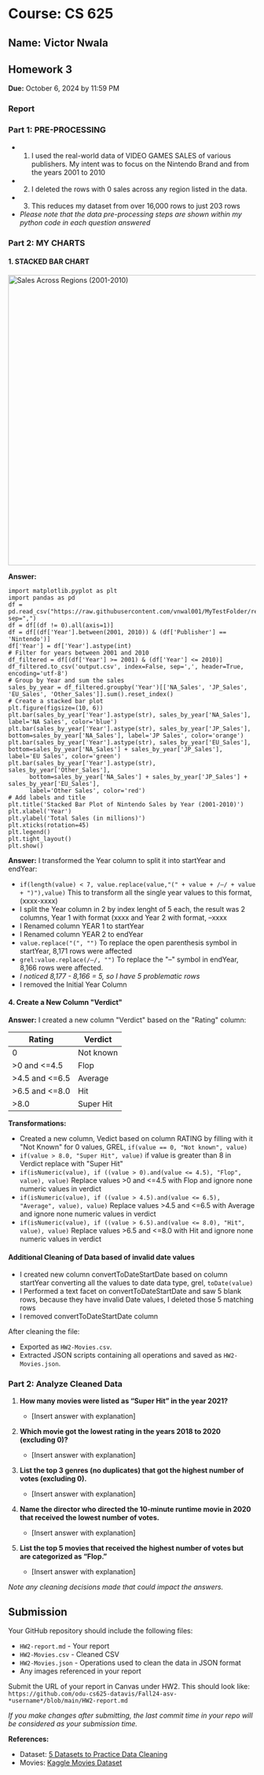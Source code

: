 # Course: CS 625
## Name: Victor Nwala
## Homework 3

**Due:** October 6, 2024 by 11:59 PM

### Report

### Part 1: PRE-PROCESSING



- 1) I used the real-world data of VIDEO GAMES SALES of various publishers. My intent was to focus on the Nintendo Brand and from the years 2001 to 2010
- 2) I deleted the rows with 0 sales across any region listed in the data.
- 3) This reduces my dataset from over 16,000 rows to just 203 rows
- *Please note that the data pre-processing steps are shown within my python code in each question answered*

  
### Part 2: MY CHARTS

#### 1. STACKED BAR CHART 
<img src="https://github.com/vnwal001/MyTestFolder/blob/main/stackedBar.png" alt="Sales Across Regions (2001-2010)" width="989" height="590">

**Answer:**
   ```
   import matplotlib.pyplot as plt
   import pandas as pd
   df = pd.read_csv("https://raw.githubusercontent.com/vnwal001/MyTestFolder/refs/heads/main/vgsales.csv", sep=",")
   df = df[(df != 0).all(axis=1)]
   df = df[(df['Year'].between(2001, 2010)) & (df['Publisher'] == 'Nintendo')]
   df['Year'] = df['Year'].astype(int)
   # Filter for years between 2001 and 2010
   df_filtered = df[(df['Year'] >= 2001) & (df['Year'] <= 2010)]
   df_filtered.to_csv('output.csv', index=False, sep=',', header=True, encoding='utf-8')
   # Group by Year and sum the sales
   sales_by_year = df_filtered.groupby('Year')[['NA_Sales', 'JP_Sales', 'EU_Sales', 'Other_Sales']].sum().reset_index()
   # Create a stacked bar plot
   plt.figure(figsize=(10, 6))
   plt.bar(sales_by_year['Year'].astype(str), sales_by_year['NA_Sales'], label='NA Sales', color='blue')
   plt.bar(sales_by_year['Year'].astype(str), sales_by_year['JP_Sales'], bottom=sales_by_year['NA_Sales'], label='JP Sales', color='orange')
   plt.bar(sales_by_year['Year'].astype(str), sales_by_year['EU_Sales'], bottom=sales_by_year['NA_Sales'] + sales_by_year['JP_Sales'], label='EU Sales', color='green')
   plt.bar(sales_by_year['Year'].astype(str), sales_by_year['Other_Sales'], 
         bottom=sales_by_year['NA_Sales'] + sales_by_year['JP_Sales'] + sales_by_year['EU_Sales'], 
         label='Other Sales', color='red')
   # Add labels and title
   plt.title('Stacked Bar Plot of Nintendo Sales by Year (2001-2010)')
   plt.xlabel('Year')
   plt.ylabel('Total Sales (in millions)')
   plt.xticks(rotation=45)
   plt.legend()
   plt.tight_layout()
   plt.show()
   ```



**Answer:**
I transformed the Year column to split it into startYear and endYear:

- `if(length(value) < 7, value.replace(value,"(" + value + /–/ + value + ")"),value)`
  This to transform all the single year values to this format, (xxxx-xxxx)
- I split the Year column in 2 by index lenght of 5 each, the result was 2 columns, Year 1 with format (xxxx and Year 2 with format, –xxxx
- I Renamed column YEAR 1 to startYear
- I  Renamed column YEAR 2 to endYear
- `value.replace("(", "")` To replace the open parenthesis symbol in startYear, 8,171 rows were affected
- `grel:value.replace(/–/, "")`
  To replace the "–" symbol in endYear, 8,166 rows were affected.
- *I noticed 8,177 - 8,166 = 5, so I have 5 problematic rows* 
- I removed the Initial Year Column

#### 4. Create a New Column "Verdict"

**Answer:**
I created a new column "Verdict" based on the "Rating" column:

| Rating       | Verdict     |
|--------------|-------------|
| 0            | Not known   |
| >0 and <=4.5 | Flop        |
| >4.5 and <=6.5| Average    |
| >6.5 and <=8.0| Hit        |
| >8.0         | Super Hit   |

**Transformations:**
-  Created a new column, Vedict based on column RATING by filling with it "Not Known"  for 0 values, GREL,  `if(value == 0, "Not known", value)`
- `if(value > 8.0, "Super Hit", value)` if value is greater than 8 in Verdict replace with "Super Hit"
- `if(isNumeric(value), if ((value > 0).and(value <= 4.5), "Flop", value), value)` Replace values >0 and <=4.5 with Flop and ignore none numeric values in verdict
- `if(isNumeric(value), if ((value > 4.5).and(value <= 6.5), "Average", value), value)` Replace values >4.5 and <=6.5 with  Average and ignore none numeric values in verdict
- `if(isNumeric(value), if ((value > 6.5).and(value <= 8.0), "Hit", value), value)` Replace values >6.5 and <=8.0 with  Hit and ignore none numeric values in verdict

#### Additional Cleaning of Data based of invalid date values
- I created new column convertToDateStartDate based on column startYear converting all the values to date data type, grel, `toDate(value)`
- I Performed a text facet on convertToDateStartDate and saw 5 blank rows, because they have invalid Date values, I deleted those 5 matching rows
- I removed convertToDateStartDate column

After cleaning the file:
- Exported as `HW2-Movies.csv`.
- Extracted JSON scripts containing all operations and saved as `HW2-Movies.json`.

### Part 2: Analyze Cleaned Data

1. **How many movies were listed as “Super Hit” in the year 2021?**
   - [Insert answer with explanation]

2. **Which movie got the lowest rating in the years 2018 to 2020 (excluding 0)?**
   - [Insert answer with explanation]

3. **List the top 3 genres (no duplicates) that got the highest number of votes (excluding 0).**
   - [Insert answer with explanation]

4. **Name the director who directed the 10-minute runtime movie in 2020 that received the lowest number of votes.**
   - [Insert answer with explanation]

5. **List the top 5 movies that received the highest number of votes but are categorized as “Flop.”**
   - [Insert answer with explanation]

*Note any cleaning decisions made that could impact the answers.*

## Submission

Your GitHub repository should include the following files:
- `HW2-report.md` - Your report
- `HW2-Movies.csv` - Cleaned CSV
- `HW2-Movies.json` - Operations used to clean the data in JSON format
- Any images referenced in your report

Submit the URL of your report in Canvas under HW2. This should look like:  
`https://github.com/odu-cs625-datavis/Fall24-asv-*username*/blob/main/HW2-report.md`

*If you make changes after submitting, the last commit time in your repo will be considered as your submission time.*

**References:**
- Dataset: [5 Datasets to Practice Data Cleaning](https://medium.com/@FranciscoHinojosaLuna/5-datasets-to-practice-data-cleaning-27378f422e1c)
- Movies: [Kaggle Movies Dataset](https://www.kaggle.com/datasets/bharatnatrayn/movies-dataset-for-feature-extraction-prediction?resource=download)
